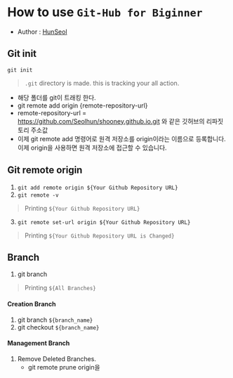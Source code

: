 # How to use `Git-Hub for Biginner`
- Author : [HunSeol](https://github.com/Seolhun/)

## Git init
`git init`
> `.git` directory is made. this is tracking your all action.
- 해당 폴더를 git이 트래킹 한다. 
- git remote add origin {remote-repository-url}
- remote-repository-url = https://github.com/Seolhun/shooney.github.io.git 와 같은 깃허브의 리파짓토리 주소값
- 이제 git remote add 명령어로 원격 저장소를 origin이라는 이름으로 등록합니다. 이제 origin을 사용하면 원격 저장소에 접근할 수 있습니다.

## Git remote origin
1. `git add remote origin ${Your Github Repository URL}`
2. `git remote -v`
> Printing `${Your Github Repository URL}`
3. `git remote set-url origin ${Your Github Repository URL}`
> Printing `${Your Github Repository URL is Changed}`

## Branch
1. git branch
> Printing `${All Branches}`

#### Creation Branch
1. git branch `${branch_name}`
2. git checkout `${branch_name}`

#### Management Branch
1. Remove Deleted Branches.
	- git remote prune origin을


